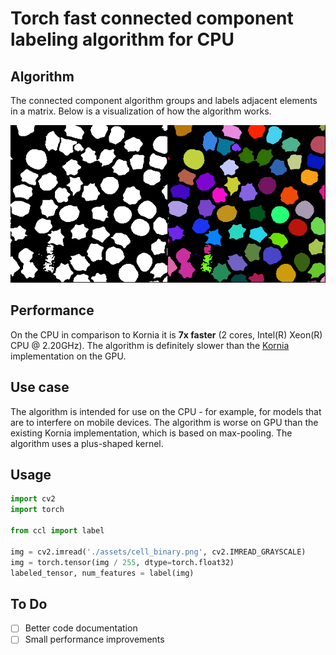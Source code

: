 # Torch fast connected component labeling algorithm for CPU

## Algorithm
The connected component algorithm groups and labels adjacent elements in a matrix.
Below is a visualization of how the algorithm works.

![Cells result](assets/result.png)

## Performance
On the CPU in comparison to Kornia it is **7x faster** (2 cores, Intel(R) Xeon(R) CPU @ 2.20GHz).
The algorithm is definitely slower than the [Kornia](https://pypi.org/project/kornia/) implementation on the GPU.

## Use case
The algorithm is intended for use on the CPU - for example, for models that are to interfere on mobile devices.
The algorithm is worse on GPU than the existing Kornia
 implementation, which is based on max-pooling.
The algorithm uses a plus-shaped kernel.

## Usage
```python
import cv2
import torch

from ccl import label

img = cv2.imread('./assets/cell_binary.png', cv2.IMREAD_GRAYSCALE)
img = torch.tensor(img / 255, dtype=torch.float32)
labeled_tensor, num_features = label(img)
```

## To Do

- [ ] Better code documentation
- [ ] Small performance improvements